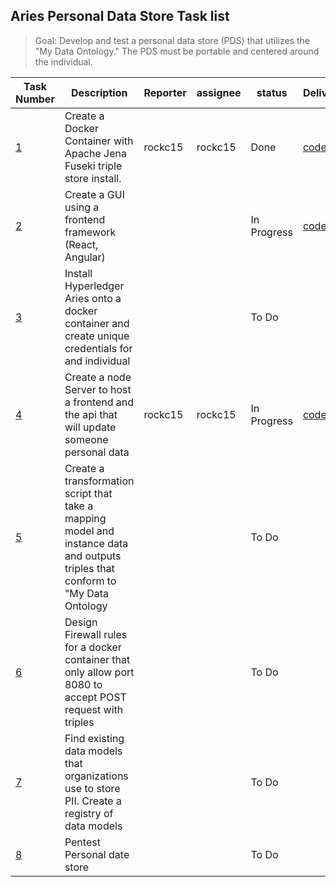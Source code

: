 ## Aries Personal Data Store Task list 
> Goal: Develop and test a personal data store (PDS) that utilizes the "My Data Ontology." The PDS must be portable and centered around the individual. 

| Task Number | Description                                                                                                                      | Reporter | assignee | status | Deliverable |
| ----------- | -------------------------------------------------------------------------------------------------------------------------------- | -------- | -------- | ------ | ----------- |
| [1](https://github.com/I-AM-project/tasks-for-volunteers/tree/main/Aries-Personal-Data-Store/task_1)           | Create a Docker Container with Apache  Jena Fuseki triple store install.                                                         | rockc15        |   rockc15       | Done  |  [code](https://github.com/I-AM-project/Aries-storage)           |
| [2](https://github.com/I-AM-project/tasks-for-volunteers/tree/main/Aries-Personal-Data-Store/task_2)           | Create a GUI using a frontend framework  (React, Angular)                                                                        |          |          | In Progress  | [code](https://github.com/I-AM-project/Aries-storage/tree/main/pds-middleware)            |
| [3](https://github.com/I-AM-project/tasks-for-volunteers/tree/main/Aries-Personal-Data-Store/task_3)           | Install Hyperledger Aries onto a docker container and  create unique credentials for and individual                              |          |          | To Do  |             |
| [4](https://github.com/I-AM-project/tasks-for-volunteers/tree/main/Aries-Personal-Data-Store/task_4)           | Create a node Server to host a frontend and the api that will update someone personal data                                       |  rockc15        | rockc15         | In Progress  |  [code](https://github.com/I-AM-project/Aries-storage)           |           |
| [5](https://github.com/I-AM-project/tasks-for-volunteers/tree/main/Aries-Personal-Data-Store/task_5)           | Create a transformation script that take a mapping model and instance data and outputs triples that conform to "My Data Ontology |          |          | To Do  |             |
| [6](https://github.com/I-AM-project/tasks-for-volunteers/tree/main/Aries-Personal-Data-Store/task_6)           | Design Firewall rules for a docker container that only allow port 8080 to accept POST request with triples                       |          |          | To Do  |             |
| [7](https://github.com/I-AM-project/tasks-for-volunteers/tree/main/Aries-Personal-Data-Store/task_7)           | Find existing data models that organizations use to store PII. Create a registry of data models                                  |          |          | To Do  |             |
| [8](https://github.com/I-AM-project/tasks-for-volunteers/tree/main/Aries-Personal-Data-Store/task_8)           | Pentest Personal date store                                                                                                      |          |          | To Do  |             |
